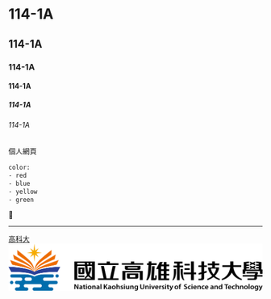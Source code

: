 # 114-1A
## 114-1A
### 114-1A
#### 114-1A
##### 114-1A
###### 114-1A
個人網頁

```
color:
- red
- blue
- yellow
- green
```
🤞

---

[高科大](http://www.nkust.edu.tw)
![NKUST](182513897.png "NKUST")
